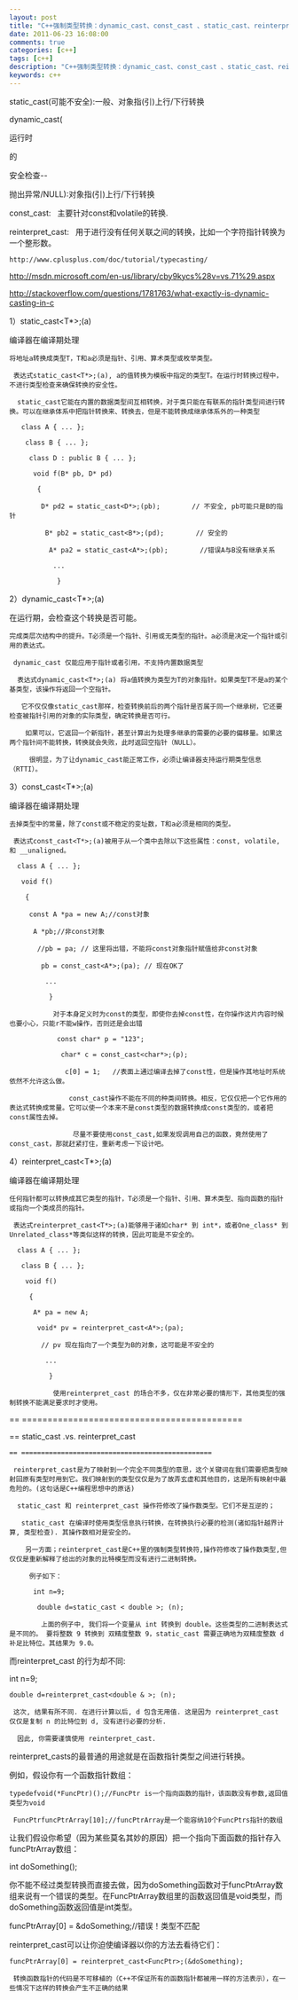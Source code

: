 ```yaml
---
layout: post
title: "C++强制类型转换：dynamic_cast、const_cast 、static_cast、reinterpret_cast"
date: 2011-06-23 16:08:00 
comments: true
categories: [c++]
tags: [c++]
description: "C++强制类型转换：dynamic_cast、const_cast 、static_cast、reinterpret_cast"
keywords: c++
---
```



 
  
   static_cast(可能不安全):一般、对象指(引)上行/下行转换
  
 
 
  dynamic_cast(
  
   运行时
  
  的
  
   安全检查--
  
  抛出异常/NULL):对象指(引)上行/下行转换
 
 
  
   const_cast:   主要针对const和volatile的转换.
  
 
 
  reinterpret_cast:   用于进行没有任何关联之间的转换，比如一个字符指针转换为一个整形数。
 
 
  
   
   
  
  
  
 
 
  
   
    http://www.cplusplus.com/doc/tutorial/typecasting/
   
   
   
  
 
 
  
   http://msdn.microsoft.com/en-us/library/cby9kycs%28v=vs.71%29.aspx
  
  
  
 
 
  
   http://stackoverflow.com/questions/1781763/what-exactly-is-dynamic-casting-in-c
  
  
  
 
 
  
  
 
 
  
  
 
 
  
   1）static_cast<T*>;(a)
  
  
   编译器在编译期处理
   
    将地址a转换成类型T，T和a必须是指针、引用、算术类型或枚举类型。
    
     表达式static_cast<T*>;(a), a的值转换为模板中指定的类型T。在运行时转换过程中，不进行类型检查来确保转换的安全性。
     
      static_cast它能在内置的数据类型间互相转换，对于类只能在有联系的指针类型间进行转换。可以在继承体系中把指针转换来、转换去，但是不能转换成继承体系外的一种类型
      
       class A { ... };
       
        class B { ... };
        
         class D : public B { ... };
         
          void f(B* pb, D* pd)
          
           {
           
            D* pd2 = static_cast<D*>;(pb);        // 不安全, pb可能只是B的指针
            
             B* pb2 = static_cast<B*>;(pd);        // 安全的
             
              A* pa2 = static_cast<A*>;(pb);        //错误A与B没有继承关系
              
               ...
               
                }
               
              
             
            
           
          
         
        
       
      
     
    
   
  
 
 
  
   2）dynamic_cast<T*>;(a)
  
  
   在运行期，会检查这个转换是否可能。
   
    完成类层次结构中的提升。T必须是一个指针、引用或无类型的指针。a必须是决定一个指针或引用的表达式。
    
     dynamic_cast 仅能应用于指针或者引用，不支持内置数据类型
     
      表达式dynamic_cast<T*>;(a) 将a值转换为类型为T的对象指针。如果类型T不是a的某个基类型，该操作将返回一个空指针。
      
       它不仅仅像static_cast那样，检查转换前后的两个指针是否属于同一个继承树，它还要检查被指针引用的对象的实际类型，确定转换是否可行。
       
        如果可以，它返回一个新指针，甚至计算出为处理多继承的需要的必要的偏移量。如果这两个指针间不能转换，转换就会失败，此时返回空指针（NULL）。
        
         很明显，为了让dynamic_cast能正常工作，必须让编译器支持运行期类型信息（RTTI）。
        
       
      
     
    
   
  
 
 
  
   3）const_cast<T*>;(a)
  
  
   编译器在编译期处理
   
    去掉类型中的常量，除了const或不稳定的变址数，T和a必须是相同的类型。
    
     表达式const_cast<T*>;(a)被用于从一个类中去除以下这些属性：const, volatile, 和 __unaligned。
     
      class A { ... };
      
       void f()
       
        {
        
         const A *pa = new A;//const对象
         
          A *pb;//非const对象
          
           //pb = pa; // 这里将出错，不能将const对象指针赋值给非const对象
           
            pb = const_cast<A*>;(pa); // 现在OK了
            
             ...
             
              }
              
               对于本身定义时为const的类型，即使你去掉const性，在你操作这片内容时候也要小心，只能r不能w操作，否则还是会出错
               
                const char* p = "123";
                
                 char* c = const_cast<char*>;(p);
                 
                  c[0] = 1;   //表面上通过编译去掉了const性，但是操作其地址时系统依然不允许这么做。
                  
                   const_cast操作不能在不同的种类间转换。相反，它仅仅把一个它作用的表达式转换成常量。它可以使一个本来不是const类型的数据转换成const类型的，或者把const属性去掉。
                   
                    尽量不要使用const_cast,如果发现调用自己的函数，竟然使用了const_cast，那就赶紧打住，重新考虑一下设计吧。
                   
                  
                 
                
               
              
             
            
           
          
         
        
       
      
     
    
   
  
 
 
  
   4）reinterpret_cast<T*>;(a)
  
  
   编译器在编译期处理
   
    任何指针都可以转换成其它类型的指针，T必须是一个指针、引用、算术类型、指向函数的指针或指向一个类成员的指针。
    
     表达式reinterpret_cast<T*>;(a)能够用于诸如char* 到 int*，或者One_class* 到 Unrelated_class*等类似这样的转换，因此可能是不安全的。
     
      class A { ... };
      
       class B { ... };
       
        void f()
        
         {
         
          A* pa = new A;
          
           void* pv = reinterpret_cast<A*>;(pa);
           
            // pv 现在指向了一个类型为B的对象，这可能是不安全的
            
             ...
             
              }
              
               使用reinterpret_cast 的场合不多，仅在非常必要的情形下，其他类型的强制转换不能满足要求时才使用。
              
             
            
           
          
         
        
       
      
     
    
   
  
 
 
  == ===========================================
  
   == static_cast .vs. reinterpret_cast
   
    == ================================================
    
     reinterpret_cast是为了映射到一个完全不同类型的意思，这个关键词在我们需要把类型映射回原有类型时用到它。我们映射到的类型仅仅是为了故弄玄虚和其他目的，这是所有映射中最危险的。(这句话是C++编程思想中的原话)
     
      static_cast 和 reinterpret_cast 操作符修改了操作数类型。它们不是互逆的；
      
       static_cast 在编译时使用类型信息执行转换，在转换执行必要的检测(诸如指针越界计算, 类型检查). 其操作数相对是安全的。
       
        另一方面；reinterpret_cast是C++里的强制类型转换符,操作符修改了操作数类型,但仅仅是重新解释了给出的对象的比特模型而没有进行二进制转换。
        
         例子如下：
         
          int n=9;
          
           double d=static_cast < double >; (n);
           
            上面的例子中, 我们将一个变量从 int 转换到 double。这些类型的二进制表达式是不同的。 要将整数 9 转换到 双精度整数 9，static_cast 需要正确地为双精度整数 d 补足比特位。其结果为 9.0。
           
          
         
        
       
      
     
    
   
  
 
 
  而reinterpret_cast 的行为却不同:
  
   int n=9;
   
    double d=reinterpret_cast<double & >; (n);
    
     这次, 结果有所不同. 在进行计算以后, d 包含无用值. 这是因为 reinterpret_cast 仅仅是复制 n 的比特位到 d, 没有进行必要的分析.
     
      因此, 你需要谨慎使用 reinterpret_cast.
     
    
   
  
 
 
  reinterpret_casts的最普通的用途就是在函数指针类型之间进行转换。
  
   例如，假设你有一个函数指针数组：
   
    typedefvoid(*FuncPtr)();//FuncPtr is一个指向函数的指针，该函数没有参数,返回值类型为void
    
     FuncPtrfuncPtrArray[10];//funcPtrArray是一个能容纳10个FuncPtrs指针的数组
    
   
  
 
 
  让我们假设你希望（因为某些莫名其妙的原因）把一个指向下面函数的指针存入funcPtrArray数组：
  
   int doSomething();
  
 
 
  你不能不经过类型转换而直接去做，因为doSomething函数对于funcPtrArray数组来说有一个错误的类型。在FuncPtrArray数组里的函数返回值是void类型，而doSomething函数返回值是int类型。
 
 
  funcPtrArray[0] = &doSomething;//错误！类型不匹配
  
   reinterpret_cast可以让你迫使编译器以你的方法去看待它们：
   
    funcPtrArray[0] = reinterpret_cast<FuncPtr>;(&doSomething);
    
     转换函数指针的代码是不可移植的（C++不保证所有的函数指针都被用一样的方法表示），在一些情况下这样的转换会产生不正确的结果
    
   
  
 
 
 



